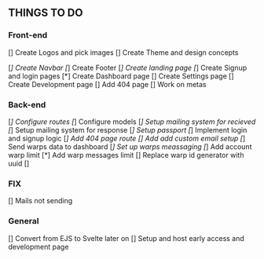 ## THINGS TO DO

### Front-end

[] Create Logos and pick images
[] Create Theme and design concepts

<!-- [] Create  -->

[*] Create Navbar
[*] Create Footer
[*] Create landing page
[*] Create Signup and login pages
[*] Create Dashboard page
[] Create Settings page
[] Create Development page
[] Add 404 page
[] Work on metas

### Back-end

[*] Configure routes
[*] Configure models
[*] Setup mailing system for recieved
[*] Setup mailing system for response
[*] Setup passport
[*] Implement login and signup logic
[*] Add 404 page route
[] Add add custom email setup
[*] Send warps data to dashboard
[*] Set up warps meassaging
[*] Add account warp limit
[*] Add warp messages limit
[] Replace warp id generator with uuid
[]

### FIX

[] Mails not sending

### General

[] Convert from EJS to Svelte later on
[] Setup and host early access and development page
